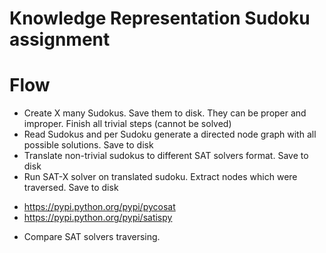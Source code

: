 # Knowledge Representation Sudoku assignment

# Flow
* Create X many Sudokus. Save them to disk. They can be proper and improper. Finish all trivial steps (cannot be solved)
* Read Sudokus and per Sudoku generate a directed node graph with all possible solutions. Save to disk
* Translate non-trivial sudokus to different SAT solvers format. Save to disk
* Run SAT-X solver on translated sudoku. Extract nodes which were traversed. Save to disk
- https://pypi.python.org/pypi/pycosat
- https://pypi.python.org/pypi/satispy
* Compare SAT solvers traversing. 